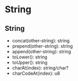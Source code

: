 # String

## String
- concat(other-string): string
- prepend(other-string): string
- append(other-string): string
- toLower(): string
- toUpper(): string
- charAt(index): string/char?
- charCodeAt(index): u8